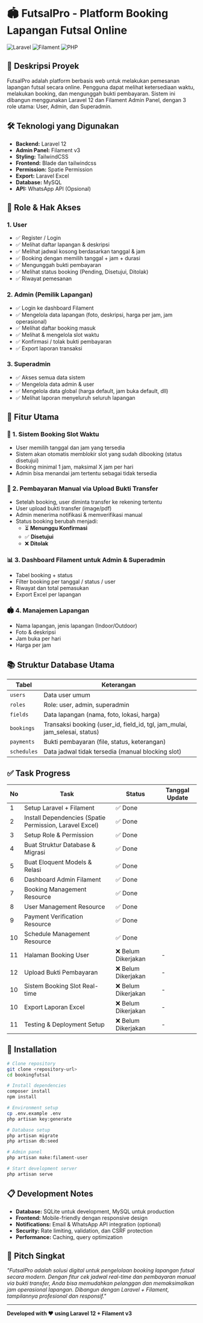 # 🏟️ FutsalPro - Platform Booking Lapangan Futsal Online

![Laravel](https://img.shields.io/badge/Laravel-12.0-red.svg)
![Filament](https://img.shields.io/badge/Filament-3.0-yellow.svg)
![PHP](https://img.shields.io/badge/PHP-8.2+-blue.svg)

## 📝 Deskripsi Proyek

FutsalPro adalah platform berbasis web untuk melakukan pemesanan lapangan futsal secara online. Pengguna dapat melihat ketersediaan waktu, melakukan booking, dan mengunggah bukti pembayaran. Sistem ini dibangun menggunakan Laravel 12 dan Filament Admin Panel, dengan 3 role utama: User, Admin, dan Superadmin.

## 🛠️ Teknologi yang Digunakan

- **Backend:** Laravel 12
- **Admin Panel:** Filament v3
- **Styling:** TailwindCSS
- **Frontend:** Blade dan tailwindcss
- **Permission:** Spatie Permission
- **Export:** Laravel Excel
- **Database:** MySQL
- **API:** WhatsApp API (Opsional)

## 👥 Role & Hak Akses

### 1. User
- ✅ Register / Login
- ✅ Melihat daftar lapangan & deskripsi  
- ✅ Melihat jadwal kosong berdasarkan tanggal & jam
- ✅ Booking dengan memilih tanggal + jam + durasi
- ✅ Mengunggah bukti pembayaran
- ✅ Melihat status booking (Pending, Disetujui, Ditolak)
- ✅ Riwayat pemesanan

### 2. Admin (Pemilik Lapangan)
- ✅ Login ke dashboard Filament
- ✅ Mengelola data lapangan (foto, deskripsi, harga per jam, jam operasional)
- ✅ Melihat daftar booking masuk
- ✅ Melihat & mengelola slot waktu
- ✅ Konfirmasi / tolak bukti pembayaran
- ✅ Export laporan transaksi

### 3. Superadmin
- ✅ Akses semua data sistem
- ✅ Mengelola data admin & user
- ✅ Mengelola data global (harga default, jam buka default, dll)
- ✅ Melihat laporan menyeluruh seluruh lapangan

## 🧩 Fitur Utama

### 📆 1. Sistem Booking Slot Waktu
- User memilih tanggal dan jam yang tersedia
- Sistem akan otomatis memblokir slot yang sudah dibooking (status disetujui)
- Booking minimal 1 jam, maksimal X jam per hari
- Admin bisa menandai jam tertentu sebagai tidak tersedia

### 📄 2. Pembayaran Manual via Upload Bukti Transfer
- Setelah booking, user diminta transfer ke rekening tertentu
- User upload bukti transfer (image/pdf)
- Admin menerima notifikasi & memverifikasi manual
- Status booking berubah menjadi:
  - ⏳ **Menunggu Konfirmasi**
  - ✅ **Disetujui**
  - ❌ **Ditolak**

### 📊 3. Dashboard Filament untuk Admin & Superadmin
- Tabel booking + status
- Filter booking per tanggal / status / user
- Riwayat dan total pemasukan
- Export Excel per lapangan

### 🏟️ 4. Manajemen Lapangan
- Nama lapangan, jenis lapangan (Indoor/Outdoor)
- Foto & deskripsi
- Jam buka per hari
- Harga per jam

## 📚 Struktur Database Utama

| Tabel | Keterangan |
|-------|------------|
| `users` | Data user umum |
| `roles` | Role: user, admin, superadmin |
| `fields` | Data lapangan (nama, foto, lokasi, harga) |
| `bookings` | Transaksi booking (user_id, field_id, tgl, jam_mulai, jam_selesai, status) |
| `payments` | Bukti pembayaran (file, status, keterangan) |
| `schedules` | Data jadwal tidak tersedia (manual blocking slot) |

## ✅ Task Progress

| No | Task | Status | Tanggal Update |
|----|------|--------|----------------|
| 1 | Setup Laravel + Filament | ✅ Done 
| 2 | Install Dependencies (Spatie Permission, Laravel Excel) | ✅ Done 
| 3 | Setup Role & Permission | ✅ Done
| 4 | Buat Struktur Database & Migrasi | ✅ Done 
| 5 | Buat Eloquent Models & Relasi | ✅ Done   
| 6 | Dashboard Admin Filament | ✅ Done  
| 7 | Booking Management Resource | ✅ Done   
| 8 | User Management Resource | ✅ Done  
| 9 | Payment Verification Resource | ✅ Done 
| 10 | Schedule Management Resource | ✅ Done   
| 11 | Halaman Booking User | ❌ Belum Dikerjakan | - |
| 12 | Upload Bukti Pembayaran | ❌ Belum Dikerjakan | - |
| 10 | Sistem Booking Slot Real-time | ❌ Belum Dikerjakan | - |
| 10 | Export Laporan Excel | ❌ Belum Dikerjakan | - |
| 11 | Testing & Deployment Setup | ❌ Belum Dikerjakan | - |

## 🚀 Installation

```bash 
# Clone repository
git clone <repository-url>
cd bookingfutsal

# Install dependencies
composer install
npm install

# Environment setup
cp .env.example .env
php artisan key:generate

# Database setup
php artisan migrate
php artisan db:seed

# Admin panel
php artisan make:filament-user

# Start development server
php artisan serve
```

## 📋 Development Notes

- **Database:** SQLite untuk development, MySQL untuk production
- **Frontend:** Mobile-friendly dengan responsive design
- **Notifications:** Email & WhatsApp API integration (optional)
- **Security:** Rate limiting, validation, dan CSRF protection
- **Performance:** Caching, query optimization

## 💬 Pitch Singkat

*"FutsalPro adalah solusi digital untuk pengelolaan booking lapangan futsal secara modern. Dengan fitur cek jadwal real-time dan pembayaran manual via bukti transfer, Anda bisa memudahkan pelanggan dan memaksimalkan jam operasional lapangan. Dibangun dengan Laravel + Filament, tampilannya profesional dan responsif."*

---

**Developed with ❤️ using Laravel 12 + Filament v3**
